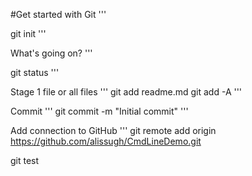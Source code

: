 #Get started with Git
'''

git init
'''

What's going on?
'''

git status
'''

Stage 1 file or all files
'''
git add readme.md
git add -A
'''

Commit
'''
git commit -m "Initial commit"
'''

Add connection to GitHub
'''
git remote add origin https://github.com/alissugh/CmdLineDemo.git

git test